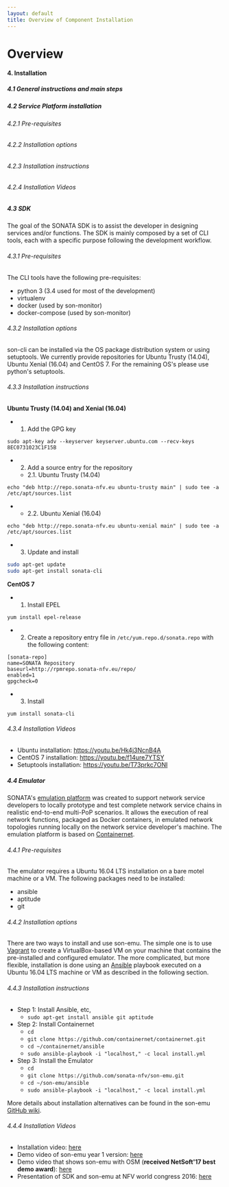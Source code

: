 ```yaml
---
layout: default
title: Overview of Component Installation 
---
```


# Overview 



#### 4. Installation

##### 4.1 General instructions and main steps

##### 4.2 Service Platform installation

###### 4.2.1 Pre-requisites

###### 4.2.2 Installation options

###### 4.2.3 Installation instructions

###### 4.2.4 Installation Videos

##### 4.3 SDK

The goal of the SONATA SDK is to assist the developer in designing services and/or functions. The SDK is mainly composed by a set of CLI tools, each with a specific purpose following the development workflow.

###### 4.3.1 Pre-requisites

The CLI tools have the following pre-requisites:

-   python 3 (3.4 used for most of the development)
-   virtualenv
-   docker (used by son-monitor)
-   docker-compose (used by son-monitor)

###### 4.3.2 Installation options

son-cli can be installed via the OS package distribution system or using setuptools. We currently provide repositories for Ubuntu Trusty (14.04), Ubuntu Xenial (16.04) and CentOS 7. For the remaining OS's please use python's setuptools.

###### 4.3.3 Installation instructions

**Ubuntu Trusty (14.04) and Xenial (16.04)**

-   1. Add the GPG key

`sudo apt-key adv --keyserver keyserver.ubuntu.com --recv-keys 8EC0731023C1F15B`

-   2. Add a source entry for the repository
    -   2.1. Ubuntu Trusty (14.04)

`echo "deb http://repo.sonata-nfv.eu ubuntu-trusty main" | sudo tee -a /etc/apt/sources.list`

-   -   2.2. Ubuntu Xenial (16.04)

`echo "deb http://repo.sonata-nfv.eu ubuntu-xenial main" | sudo tee -a /etc/apt/sources.list`

-   3. Update and install

```bash
sudo apt-get update
sudo apt-get install sonata-cli
```

**CentOS 7**

-   1. Install EPEL

`yum install epel-release`

-   2. Create a repository entry file in `/etc/yum.repo.d/sonata.repo` with the following content:


```
[sonata-repo]
name=SONATA Repository
baseurl=http://rpmrepo.sonata-nfv.eu/repo/
enabled=1
gpgcheck=0
```

-   3. Install

`yum install sonata-cli`

###### 4.3.4 Installation Videos

-   Ubuntu installation: <https://youtu.be/Hk4j3NcnB4A>
-   CentOS 7 installation: <https://youtu.be/f14ure7YTSY>
-   Setuptools installation: <https://youtu.be/T73prkc7ONI>

##### 4.4 Emulator

SONATA's [emulation platform](https://github.com/sonata-nfv/son-emu) was created to support network service developers to locally prototype and test complete network service chains in realistic end-to-end multi-PoP scenarios. It allows the execution of real network functions, packaged as Docker containers, in emulated network topologies running locally on the network service developer's machine. The emulation platform is based on [Containernet](https://github.com/containernet/containernet).

###### 4.4.1 Pre-requisites

The emulator requires a Ubuntu 16.04 LTS installation on a bare motel machine or a VM. The following packages need to be installed:

-   ansible
-   aptitude
-   git

###### 4.4.2 Installation options

There are two ways to install and use son-emu. The simple one is to use [Vagrant] to create a VirtualBox-based VM on your machine that contains the pre-installed and configured emulator. The more complicated, but more flexible, installation is done using an [Ansible] playbook executed on a Ubuntu 16.04 LTS machine or VM as described in the following section.

###### 4.4.3 Installation instructions

-   Step 1: Install Ansible, etc,
    -   `sudo apt-get install ansible git aptitude`
-   Step 2: Install Containernet
    -   `cd`
    -   `git clone https://github.com/containernet/containernet.git`
    -   `cd ~/containernet/ansible`
    -   `sudo ansible-playbook -i "localhost," -c local install.yml`
-   Step 3: Install the Emulator
    -   `cd`
    -   `git clone https://github.com/sonata-nfv/son-emu.git`
    -   `cd ~/son-emu/ansible`
    -   `sudo ansible-playbook -i "localhost," -c local install.yml`

More details about installation alternatives can be found in the son-emu [GitHub wiki].

###### 4.4.4 Installation Videos

-   Installation video: [here]
-   Demo video of son-emu year 1 version: [here][1]
-   Demo video that shows son-emu with OSM (**received NetSoft'17 best demo award**): [here][2]
-   Presentation of SDK and son-emu at NFV world congress 2016: [here][3]

  [Vagrant]: https://www.vagrantup.com
  [Ansible]: https://www.ansible.com
  [`https://github.com/containernet/containernet.git`]: https://github.com/containernet/containernet.git
  [`https://github.com/sonata-nfv/son-emu.git`]: https://github.com/sonata-nfv/son-emu.git
  [GitHub wiki]: https://github.com/sonata-nfv/son-emu/wiki/Build-and-installation
  [here]: https://www.youtube.com/watch?v=e6pgP-utSeE
  [1]: https://www.youtube.com/watch?v=cVJpkQ86aTs
  [2]: https://www.youtube.com/watch?v=pFL9wDNOBho
  [3]: https://www.youtube.com/watch?v=ncj2llNZ6qg
